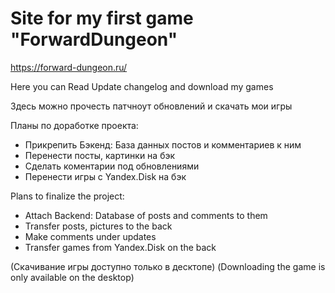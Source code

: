 # Site for my first game "ForwardDungeon"

https://forward-dungeon.ru/

Here you can Read Update changelog and download my games

Здесь можно прочесть патчноут обновлений и скачать мои игры

Планы по доработке проекта: 
* Прикрепить Бэкенд: База данных постов и комментариев к ним
* Перенести посты, картинки на бэк
* Сделать коментарии под обновлениями
* Перенести игры с Yandex.Disk на бэк
  
Plans to finalize the project: 
* Attach Backend: Database of posts and comments to them
* Transfer posts, pictures to the back
* Make comments under updates
* Transfer games from Yandex.Disk on the back

(Скачивание игры доступно только в десктопе)
(Downloading the game is only available on the desktop)
